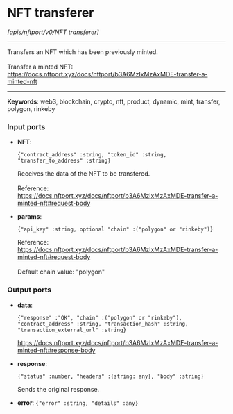 # NFT transferer

_[apis/nftport/v0/NFT transferer]_

---

Transfers an NFT which has been previously minted.<br>
<br>
Transfer a minted NFT:<br>
https://docs.nftport.xyz/docs/nftport/b3A6MzIxMzAxMDE-transfer-a-minted-nft<br>

---

__Keywords__: web3, blockchain, crypto, nft, product, dynamic, mint, transfer, polygon, rinkeby

### Input ports

* __NFT__: 
    ```
    {"contract_address" :string, "token_id" :string, "transfer_to_address" :string}
    ```

    Receives the data of the NFT to be transfered.<br>
    <br>
    Reference:<br>
    https://docs.nftport.xyz/docs/nftport/b3A6MzIxMzAxMDE-transfer-a-minted-nft#request-body<br>


* __params__: 
    ```
    {"api_key" :string, optional "chain" :("polygon" or "rinkeby")}
    ```

    Reference:<br>
    https://docs.nftport.xyz/docs/nftport/b3A6MzIxMzAxMDE-transfer-a-minted-nft#request-body<br>
    <br>
    Default chain value: "polygon"<br>

### Output ports

* __data__: 
    ```
    {"response" :"OK", "chain" :("polygon" or "rinkeby"), "contract_address" :string, "transaction_hash" :string, "transaction_external_url" :string}
    ```

    https://docs.nftport.xyz/docs/nftport/b3A6MzIxMzAxMDE-transfer-a-minted-nft#response-body<br>


* __response__: 
    ```
    {"status" :number, "headers" :{string: any}, "body" :string}
    ```

    Sends the original response.<br>


* __error__: ` {"error" :string, "details" :any} `

